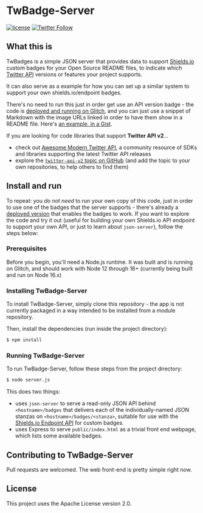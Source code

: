 # TwBadge-Server

[![license](https://img.shields.io/badge/License-Apache%202.0-green.svg)](https://github.com/andypiper/twbadges/blob/main/LICENSE) [![Twitter Follow](https://badgen.net/twitter/follow/andypiper)](https://twitter.com/intent/follow?screen_name=andypiper)

## What this is

TwBadges is a simple JSON server that provides data to support [Shields.io](https://shields.io) custom badges for your Open Source README files, to indicate which [Twitter API](https://developer.twitter.com) versions or features your project supports.

It can also serve as a example for how you can set up a similar system to support your own shields.io/endpoint badges.

There's no need to run this just in order get use an API version badge - the code is [deployed and running on Glitch](https://twbadges.glitch.me), and you can just use a snippet of Markdown with the image URLs linked in order to have them show in a README file. Here's [an example, in a Gist](https://gist.github.com/andypiper/6f41242e422235fbae6e68bcce18976e).

If you are looking for code libraries that support **Twitter API v2**...

 - check out [Awesome Modern Twitter API](https://github.com/andypiper/awesome-modern-twitter-api), a community resource of SDKs and libraries supporting the latest Twitter API releases
 - explore the [`twitter-api-v2` topic on GitHub](https://github.com/topics/twitter-api-v2) (and add the topic to your own repositories, to help others to find them)

## Install and run

To repeat: you *do not need* to run your own copy of this code, just in order to use one of the badges that the server supports - there's already a [deployed version](https://twbadges.glitch.me) that enables the badges to work. If you want to explore the code and try it out (useful for building your own Shields.io API endpoint to support your own API, or just to learn about `json-server`), follow the steps below:

### Prerequisites

Before you begin, you'll need a Node.js runtime. It was built and is running on Glitch, and should work with Node 12 through 16+ (currently being built and run on Node 16.x)

### Installing TwBadge-Server

To install TwBadge-Server, simply clone this repository - the app is not currently packaged in a way intended to be installed from a module repository.

Then, install the dependencies (run inside the project directory):

```bash
$ npm install
```

### Running TwBadge-Server

To run TwBadge-Server, follow these steps from the project directory:

```bash
$ node server.js
```

This does two things:

- uses `json-server` to serve a read-only JSON API behind `<hostname>/badges` that delivers each of the individually-named JSON stanzas on `<hostname>/badges/<stanza>`, suitable for use with the [Shields.io Endpoint API](https://shields.io/endpoint) for custom badges.	
- uses Express to serve `public/index.html` as a trivial front end webpage, which lists some available badges.

## Contributing to TwBadge-Server

Pull requests are welcomed. The web front-end is pretty simple right now.

## License

This project uses the Apache License version 2.0.
